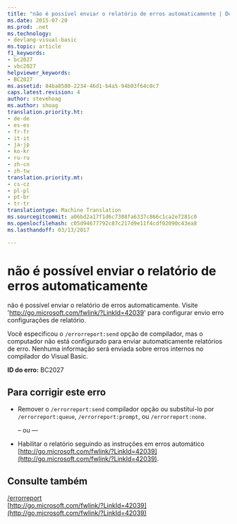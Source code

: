 ```yaml
---
title: "não é possível enviar o relatório de erros automaticamente | Documentos do Microsoft"
ms.date: 2015-07-20
ms.prod: .net
ms.technology:
- devlang-visual-basic
ms.topic: article
f1_keywords:
- bc2027
- vbc2027
helpviewer_keywords:
- BC2027
ms.assetid: 84ba8580-2234-46d1-b4a5-94b03f64c0c7
caps.latest.revision: 4
author: stevehoag
ms.author: shoag
translation.priority.ht:
- de-de
- es-es
- fr-fr
- it-it
- ja-jp
- ko-kr
- ru-ru
- zh-cn
- zh-tw
translation.priority.mt:
- cs-cz
- pl-pl
- pt-br
- tr-tr
translationtype: Machine Translation
ms.sourcegitcommit: a06bd2a17f1d6c7308fa6337c866c1ca2e7281c0
ms.openlocfilehash: c05d94677792c87c217d9e11f4cdf02090c43ea8
ms.lasthandoff: 03/13/2017

---
```

# <a name="cannot-send-error-report-automatically"></a>não é possível enviar o relatório de erros automaticamente
não é possível enviar o relatório de erros automaticamente. Visite 'http://go.microsoft.com/fwlink/?LinkId=42039' para configurar envio erro configurações de relatório.  
  
 Você especificou o `/errorreport:send` opção de compilador, mas o computador não está configurado para enviar automaticamente relatórios de erro. Nenhuma informação será enviada sobre erros internos no compilador do Visual Basic.  
  
 **ID do erro:** BC2027  
  
## <a name="to-correct-this-error"></a>Para corrigir este erro  
  
-   Remover o `/errorreport:send` compilador opção ou substituí-lo por `/errorreport:queue`, `/errorreport:prompt`, ou `/errorreport:none`.  
  
     – ou —  
  
-   Habilitar o relatório seguindo as instruções em erros automático [http://go.microsoft.com/fwlink/?LinkId=42039](http://go.microsoft.com/fwlink/?LinkId=42039).  
  
## <a name="see-also"></a>Consulte também  
 [/errorreport](../../visual-basic/reference/command-line-compiler/errorreport.md)   
 [http://go.microsoft.com/fwlink/?LinkId=42039](http://go.microsoft.com/fwlink/?LinkId=42039)
